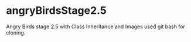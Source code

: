 # angryBirdsStage2.5
Angry Birds stage 2.5 with Class Inheritance and Images
used git bash for cloning.